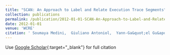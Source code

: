 ```yaml
---
title: "SCAN: An Approach to Label and Relate Execution Trace Segments"
collection: publications
permalink: /publication/2012-01-01-SCAN-An-Approach-to-Label-and-Relate-Execution-Trace-Segments
date: 2012-01-01
venue: 'WCRE'
citation: ' Soumaya Medini,  Giuliano Antoniol,  Yann-Ga&quot;el Gu&apos;eh&apos;eneuc,  Massimiliano Penta,  Paolo Tonella, &quot;SCAN: An Approach to Label and Relate Execution Trace Segments.&quot; WCRE, 2012.'
---
```

Use [Google Scholar](https://scholar.google.com/scholar?q=SCAN:+An+Approach+to+Label+and+Relate+Execution+Trace+Segments){:target="_blank"} for full citation